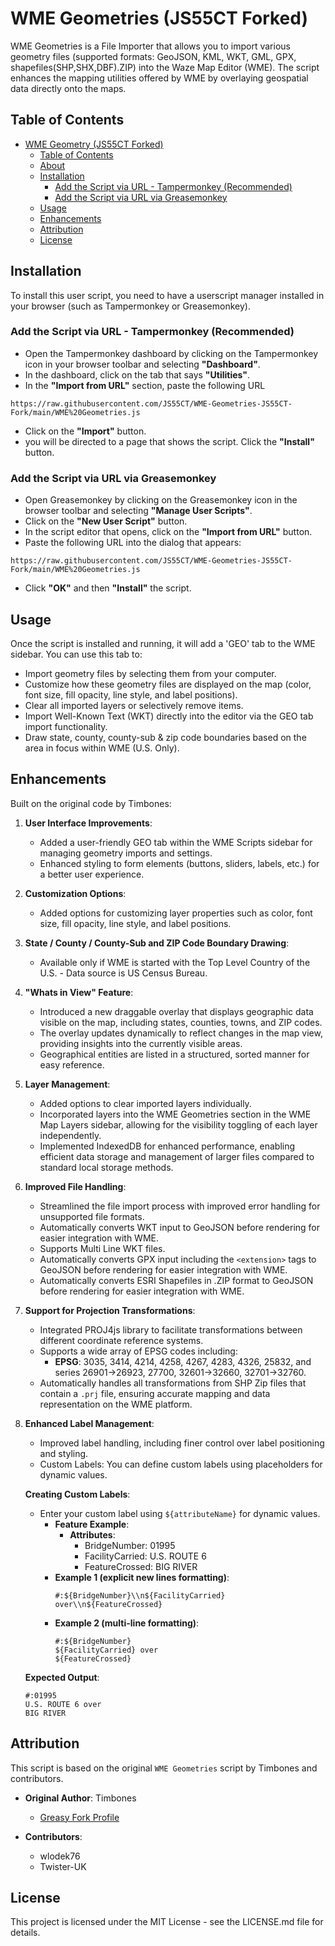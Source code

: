 # WME Geometries (JS55CT Forked)

WME Geometries is a File Importer that allows you to import various geometry files (supported formats: GeoJSON, KML, WKT, GML, GPX, shapefiles(SHP,SHX,DBF).ZIP) into the Waze Map Editor (WME). The script enhances the mapping utilities offered by WME by overlaying geospatial data directly onto the maps.

## Table of Contents

- [WME Geometry (JS55CT Forked)](#wme-geometry-js55ct-forked)
  - [Table of Contents](#table-of-contents)
  - [About](#about)
  - [Installation](#installation)
    - [Add the Script via URL - Tampermonkey (Recommended)](#add-the-script-via-url---tampermonkey-recommended)
    - [Add the Script via URL via Greasemonkey](#add-the-script-via-url-via-greasemonkey)
  - [Usage](#usage)
  - [Enhancements](#enhancements)
  - [Attribution](#attribution)
  - [License](#license)


## Installation

To install this user script, you need to have a userscript manager installed in your browser (such as Tampermonkey or Greasemonkey).

### Add the Script via URL - Tampermonkey (Recommended)

- Open the Tampermonkey dashboard by clicking on the Tampermonkey icon in your browser toolbar and selecting **"Dashboard"**.
- In the dashboard, click on the tab that says **"Utilities"**.
- In the **"Import from URL"** section, paste the following URL

``` https://raw.githubusercontent.com/JS55CT/WME-Geometries-JS55CT-Fork/main/WME%20Geometries.js ```

- Click on the **"Import"** button.
- you will be directed to a page that shows the script. Click the **"Install"** button.

### Add the Script via URL via Greasemonkey

- Open Greasemonkey by clicking on the Greasemonkey icon in the browser toolbar and selecting **"Manage User Scripts"**.
- Click on the **"New User Script"** button.
- In the script editor that opens, click on the **"Import from URL"** button.
- Paste the following URL into the dialog that appears:

``` https://raw.githubusercontent.com/JS55CT/WME-Geometries-JS55CT-Fork/main/WME%20Geometries.js ```

- Click **"OK"** and then **"Install"** the script.

## Usage

Once the script is installed and running, it will add a 'GEO' tab to the WME sidebar. You can use this tab to:

- Import geometry files by selecting them from your computer.
- Customize how these geometry files are displayed on the map (color, font size, fill opacity, line style, and label positions).
- Clear all imported layers or selectively remove items.
- Import Well-Known Text (WKT) directly into the editor via the GEO tab import functionality.
- Draw state, county, county-sub & zip code boundaries based on the area in focus within WME (U.S. Only).

## Enhancements

Built on the original code by Timbones:

1. **User Interface Improvements**:
   - Added a user-friendly GEO tab within the WME Scripts sidebar for managing geometry imports and settings.
   - Enhanced styling to form elements (buttons, sliders, labels, etc.) for a better user experience.

2. **Customization Options**:
   - Added options for customizing layer properties such as color, font size, fill opacity, line style, and label positions.

3. **State / County / County-Sub and ZIP Code Boundary Drawing**:
   - Available only if WME is started with the Top Level Country of the U.S. - Data source is US Census Bureau.

4. **"Whats in View" Feature**:
   - Introduced a new draggable overlay that displays geographic data visible on the map, including states, counties, towns, and ZIP codes.
   - The overlay updates dynamically to reflect changes in the map view, providing insights into the currently visible areas.
   - Geographical entities are listed in a structured, sorted manner for easy reference.

5. **Layer Management**:
   - Added options to clear imported layers individually.
   - Incorporated layers into the WME Geometries section in the WME Map Layers sidebar, allowing for the visibility toggling of each layer independently.
   - Implemented IndexedDB for enhanced performance, enabling efficient data storage and management of larger files compared to standard local storage methods.

6. **Improved File Handling**:
   - Streamlined the file import process with improved error handling for unsupported file formats.
   - Automatically converts WKT input to GeoJSON before rendering for easier integration with WME.
   - Supports Multi Line WKT files.
   - Automatically converts GPX input including the `<extension>` tags to GeoJSON before rendering for easier integration with WME.
   - Automatically converts ESRI Shapefiles in .ZIP format to GeoJSON before rendering for easier integration with WME.

7. **Support for Projection Transformations**:
   - Integrated PROJ4js library to facilitate transformations between different coordinate reference systems.
   - Supports a wide array of EPSG codes including: 
     - **EPSG**: 3035, 3414, 4214, 4258, 4267, 4283, 4326, 25832, and series 26901->26923, 27700, 32601->32660, 32701->32760.
   - Automatically handles all transformations from SHP Zip files that contain a `.prj` file, ensuring accurate mapping and data representation on the WME platform.

8. **Enhanced Label Management**:
   - Improved label handling, including finer control over label positioning and styling.
   - Custom Labels: You can define custom labels using placeholders for dynamic values.

   **Creating Custom Labels**:
   - Enter your custom label using `${attributeName}` for dynamic values.
     - **Feature Example**:
       - **Attributes**:
         - BridgeNumber: 01995
         - FacilityCarried: U.S. ROUTE 6
         - FeatureCrossed: BIG RIVER
     - **Example 1 (explicit new lines formatting)**:
       ```
       #:${BridgeNumber}\\n${FacilityCarried} over\\n${FeatureCrossed}
       ```
     - **Example 2 (multi-line formatting)**:
       ```
       #:${BridgeNumber}
       ${FacilityCarried} over
       ${FeatureCrossed}
       ```

   **Expected Output**:
     ```
     #:01995
     U.S. ROUTE 6 over
     BIG RIVER
     ```

## Attribution

This script is based on the original `WME Geometries` script by Timbones and contributors.

- **Original Author**: Timbones
  - [Greasy Fork Profile](https://greasyfork.org/users/3339)

- **Contributors**:
  - wlodek76
  - Twister-UK

## License

This project is licensed under the MIT License - see the LICENSE.md file for details.
